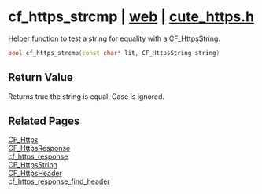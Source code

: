 # cf_https_strcmp | [web](https://github.com/RandyGaul/cute_framework/blob/master/docs/web_readme.md) | [cute_https.h](https://github.com/RandyGaul/cute_framework/blob/master/include/cute_https.h)

Helper function to test a string for equality with a [CF_HttpsString](https://github.com/RandyGaul/cute_framework/blob/master/docs/web/cf_httpsstring.md).

```cpp
bool cf_https_strcmp(const char* lit, CF_HttpsString string)
```

## Return Value

Returns true the string is equal. Case is ignored.

## Related Pages

[CF_Https](https://github.com/RandyGaul/cute_framework/blob/master/docs/web/cf_https.md)  
[CF_HttpsResponse](https://github.com/RandyGaul/cute_framework/blob/master/docs/web/cf_httpsresponse.md)  
[cf_https_response](https://github.com/RandyGaul/cute_framework/blob/master/docs/web/cf_https_response.md)  
[CF_HttpsString](https://github.com/RandyGaul/cute_framework/blob/master/docs/web/cf_httpsstring.md)  
[CF_HttpsHeader](https://github.com/RandyGaul/cute_framework/blob/master/docs/web/cf_httpsheader.md)  
[cf_https_response_find_header](https://github.com/RandyGaul/cute_framework/blob/master/docs/web/cf_https_response_find_header.md)  
